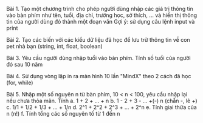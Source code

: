 Bài 1. Tạo một chương trình cho phép người dùng nhập các giá trị thông tin vào bàn phím như tên, tuổi, địa chỉ, trường học, sở thích, ... và hiển thị thông tin của người dùng đó thành một đoạn văn
Gợi ý: sử dụng câu lệnh input và print

Bài 2. Tạo các biến với các kiểu dữ liệu đã học để lưu trữ thông tin về con pet nhà bạn (string, int, float, boolean)

Bài 3. Yêu cầu người dùng nhập tuổi vào bàn phím. Tính số tuổi của người đó sau 10 năm

Bài 4. Sử dụng vòng lặp in ra màn hình 10 lần "MindX" theo 2 cách đã học (for, while)

Bài 5. Nhập một số nguyên n từ bàn phím, 10 < n < 100, yêu cầu nhập lại nếu chưa thỏa mãn. Tính
a. 1 + 2 + ... + n
b. 1 - 2 + 3 - ... +(-) n (chẵn -, lẻ +)
c. 1/1 + 1/2 + 1/3 + ... + 1/n
d. 2^1 + 2^2 + 2^3 + ... + 2^n
e. Tính giai thừa của n (n!)
f. Tính tổng các số nguyên tố từ 1 đến n
